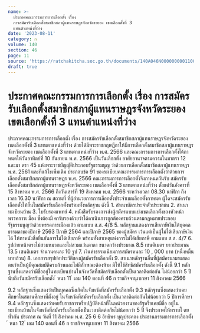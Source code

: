 ```yaml
---
name: >-
  ประกาศคณะกรรมการการเลือกตั้ง เรื่อง
  การสมัครรับเลือกตั้งสมาชิกสภาผู้แทนราษฎรจังหวัดระยอง เขตเลือกตั้งที่ 3
  แทนตำแหน่งที่ว่าง
date: '2023-08-11'
category: ก
volume: 140
section: 46
page: 11
source: 'https://ratchakitcha.soc.go.th/documents/140A046N0000000001100.pdf'
draft: true
---
```


# ประกาศคณะกรรมการการเลือกตั้ง เรื่อง การสมัครรับเลือกตั้งสมาชิกสภาผู้แทนราษฎรจังหวัดระยอง เขตเลือกตั้งที่ 3 แทนตำแหน่งที่ว่าง

ประกาศคณะกรรมการการเลือกตั้ง เรื่อง การสมัครรับเลือกตั้งสมาชิกสภาผู้แทนราษฎรจังหวัดระยอง เขตเลือกตั้งที่ 3 แทนตาแหน่งที่ว่าง ด้วยได้มีพระราชกฤษฎีกาให้มีการเลือกตั้งสมาชิกสภาผู้แทนราษฎรจังหวัดระยอง เขตเลือกตั้งที่ 3 แทนตาแหน่งที่ว่าง พ.ศ. 2566 และคณะกรรมการการเลือกตั้งได้กาหนดให้วันอาทิตย์ที่ 10 กันยายน พ.ศ. 2566 เป็นวันเลือกตั้ง อาศัยอานาจตามความในมาตรา 12 และมา ตรา 45 แห่งพระราชบัญญัติประกอบรัฐธรรมนูญ ว่าด้วยการเลือกตั้งสมาชิกสภาผู้แทนราษฎร พ.ศ. 2561 และที่แก้ไขเพิ่มเติม ประกอบข้อ 91 ของระเบียบคณะกรรมการการเลือกตั้งว่าด้วยการเลือกตั้งสมาชิกสภาผู้แทนราษฎร พ.ศ. 2566 คณะกรรมการการเลือกตั้งจึงกาหนดวันรับ สมัครรับเลือกตั้งสมาชิกสภาผู้แทนราษฎรจังหวัดระยอง เขตเลือกตั้งที่ 3 แทนตาแหน่งที่ว่าง ตั้งแต่วันอังคารที่ 15 สิงหาคม พ.ศ. 2566 ถึงวันเสาร์ที่ 19 สิงหาคม พ.ศ. 2566 ระหว่างเวลา 08.30 นาฬิกา ถึงเวลา 16.30 นาฬิกา ณ สถานที่ ที่ผู้อำนวยการการเลือกตั้งประจำเขตเลือกตั้งกาหนด ผู้ใดจะสมัครรับเลือกตั้งให้ยื่นใบสมัครรับเลือกตั้งพร้อมทั้งหลักฐาน ดังนี้ 1. สำเนาบัตรประจำตัวประชาชน 2. สำเนาทะเบียนบ้าน 3. ใบรับรองแพทย์ 4. หนังสือรับรองการส่งผู้สมัครแบบแบ่งเขตเลือกตั้งของหัวหน้าพรรคการเ มือง ซึ่งต้องมี คารับรองด้วยว่าได้ดาเนินการถูกต้องครบถ้วนตามกฎหมายประกอบรัฐธรรมนูญว่าด้วยพรรคการเมืองแล้ว ตามแบบ ส.ส. 4/8 5. หลักฐานแสดงการเสียภาษีเงินได้บุคคลธรรมดาของปีภาษี 2563 ปีภาษี 2564 และปีภาษี 2565 ของผู้สมัคร เว้นแต่เป็นผู้ไม่ได้เสียภาษีเงินได้ ให้ทาหนังสือยืนยันการไม่ได้เสียภาษี พร้อมทั้งสาเหตุแห่งการไม่ได้เสียภาษี ตามแบบ ส.ส. 4/7 6. รูปถ่ายหน้าตรงไม่สวมหมวกและไม่สวมแว่นตาดา ขนาดกว้างประมาณ 8.5 เซนติเมตร ยาวประมาณ 13.5 เซนติเมตร จำนวนคนละ 10 รูป 7. เงินค่าธรรมเนียมการสมัครคนละ 10 , 000 บาท (หนึ่งหมื่นบาทถ้วน) 8. เอกสารสรุปย่อประวัติของผู้สมัครรับเลือกตั้ง 9. สาเนาหลักฐานอื่นที่ผู้สมัครนามาแสดงตนว่าเป็นผู้มีคุณสมบัติครบถ้วนและไม่มีลักษณะต้องห้าม มิให้ใช้สิทธิสมัครรับเลือกตั้ง ดังนี้ 9.1 หลักฐานซึ่งแสดงว่ามีชื่ออยู่ในทะเบียนบ้านในจังหวัดที่สมัครรับเลือกตั้งเป็นเวลาติดต่อกัน ไม่น้อยกว่า 5 ปีนับถึงวันสมัครรับเลือกตั้ง ้ หนา 11 ่ เลม 140 ตอนที่ 46 ก ราชกิจจานุเบกษา 11 สิงหาคม 2566

9.2 หลักฐานซึ่งแสดงว่าเป็นบุคคลซึ่งเกิดในจังหวัดที่สมัครรับเลือกตั้ง 9.3 หลักฐานซึ่งแสดงว่าเคยศึกษาในสถานศึกษาที่ตั้งอยู่ ในจังหวัดที่สมัครรับเลือกตั้ง เป็นเวลาติดต่อกันไม่น้อยกว่า 5 ปีการศึกษา 9.4 หลักฐานซึ่งแสดงว่าเคยรับราชการหรือปฏิบัติหน้าที่ในหน่วยงานของรัฐหรือเคยมีชื่อ อยู่ในทะเบียนบ้านในจังหวัดที่สมัครรับเลือกตั้งเป็นเวลาติดต่อกันไม่น้อยกว่า 5 ปี จึงประกาศให้ทราบโ ดยทั่วกัน ประกาศ ณ วันที่ 11 สิงหำคม พ.ศ. 25 6 6 อิทธิพร บุญประคอง ประธานกรรมการการเลือกตั้ง ้ หนา 12 ่ เลม 140 ตอนที่ 46 ก ราชกิจจานุเบกษา 11 สิงหาคม 2566
